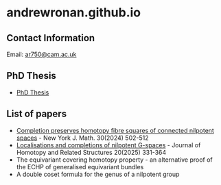 # andrewronan.github.io

## Contact Information
Email: ar750@cam.ac.uk

## PhD Thesis
- [PhD Thesis](https://github.com/andrewronan/andrewronan.github.io/blob/c332b0ecd83462cb1c280580c6cab7ec15c7dd79/docs/assets/Nilpotent%20Groups%2C%20Spaces%20and%20G-Spaces%202.pdf)

## List of papers
- [Completion preserves homotopy fibre squares of connected nilpotent spaces](https://nyjm.albany.edu/j/2024/30-20p.pdf) - New York J. Math. 30(2024) 502-512
- [Localisations and completions of nilpotent G-spaces](https://link.springer.com/article/10.1007/s40062-025-00371-y) - Journal of Homotopy and Related Structures 20(2025) 331-364
- The equivariant covering homotopy property - an alternative proof of the ECHP of generalised equivariant bundles
- A double coset formula for the genus of a nilpotent group
